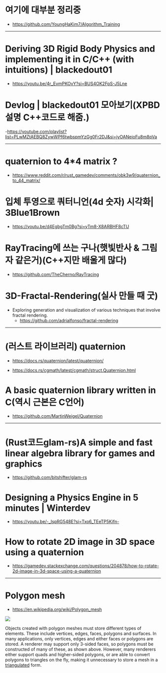 # 여기에 대부분 정리중

- https://github.com/YoungHaKim7/Algorithm_Training

<hr>

# Deriving 3D Rigid Body Physics and implementing it in C/C++ (with intuitions) | blackedout01
- https://youtu.be/4r_EvmPKOvY?si=BUS4OK2FpS-J5Lne

# Devlog | blackedout01 모아보기(XPBD설명 C++코드로 해줌.)
-https://youtube.com/playlist?list=PLwMZtAEBQ8ZywWPf6twbspmYzGg0Fr2DJ&si=jyOANeioFu8m8pVa

<hr>

# quaternion to 4*4 matrix ?
- https://www.reddit.com/r/rust_gamedev/comments/obk3w9/quaternion_to_44_matrix/

# 입체 투영으로 쿼터니언(4d 숫자) 시각화| 3Blue1Brown
- https://youtu.be/d4EgbgTm0Bg?si=yTm8-X8ARBHF8cTU

# RayTracing에 쓰는 구나(햇빛반사 &  그림자 같은거)(C++지만 배울게 많다)
- https://github.com/TheCherno/RayTracing


# 3D-Fractal-Rendering(실사 만들 때 굿)
- Exploring generation and visualization of various techniques that involve fractal rendering. 
  - https://github.com/adrialfonso/fractal-rendering

<hr>

# (러스트 라이브러리) quaternion
- https://docs.rs/quaternion/latest/quaternion/

- https://docs.rs/cgmath/latest/cgmath/struct.Quaternion.html


# A basic quaternion library written in C(역시 근본은 C언어)
- https://github.com/MartinWeigel/Quaternion

<hr>

# (Rust코드glam-rs)A simple and fast linear algebra library for games and graphics
- https://github.com/bitshifter/glam-rs


# Designing a Physics Engine in 5 minutes | Winterdev

- https://youtu.be/-_IspRG548E?si=Txo6_TEeTP5Kifn-


# How to rotate 2D image in 3D space using a quaternion
- https://gamedev.stackexchange.com/questions/204878/how-to-rotate-2d-image-in-3d-space-using-a-quaternion

<hr>

# Polygon mesh
- https://en.wikipedia.org/wiki/Polygon_mesh

<img src="https://upload.wikimedia.org/wikipedia/commons/thumb/6/6d/Mesh_overview.svg/1920px-Mesh_overview.svg.png" />
<p>Objects created with polygon meshes must store different types of elements. These include vertices, edges, faces, polygons and surfaces. In many applications, only vertices, edges and either faces or polygons are stored. A renderer may support only 3-sided faces, so polygons must be constructed of many of these, as shown above. However, many renderers either support quads and higher-sided polygons, or are able to convert polygons to triangles on the fly, making it unnecessary to store a mesh in a <a href="view-source:https://en.wikipedia.org/wiki/Surface_triangulation" title="Surface triangulation">triangulated</a> form. 
</p>
